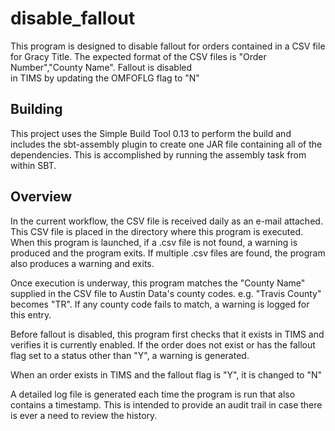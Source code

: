disable_fallout
============

This program is designed to disable fallout for orders contained in a CSV file for Gracy Title.
The expected format of the CSV files is "Order Number","County Name".  Fallout is disabled  
in TIMS by updating the OMFOFLG flag to "N"

Building
--------

This project uses the Simple Build Tool 0.13 to perform the build and includes the 
sbt-assembly plugin to create one JAR file containing all of the dependencies.  This is 
accomplished by running the assembly task from within SBT.

Overview
--------

In the current workflow, the CSV file is received daily as an e-mail attached.  This 
CSV file is placed in the directory where this program is executed.  When this program is
launched, if a .csv file is not found, a warning is produced and the program exits.  If 
multiple .csv files are found, the program also produces a warning and exits.

Once execution is underway, this program matches the "County Name" supplied in the CSV file
to Austin Data's county codes.  e.g. "Travis County" becomes "TR".  If any county code fails
to match, a warning is logged for this entry.

Before fallout is disabled, this program first checks that it exists in TIMS and verifies 
it is currently enabled.  If the order does not exist or has the fallout flag set to a status 
other than "Y", a warning is generated.

When an order exists in TIMS and the fallout flag is "Y", it is changed to "N"

A detailed log file is generated each time the program is run that also contains a timestamp. 
This is intended to provide an audit trail in case there is ever a need to review the history.  


